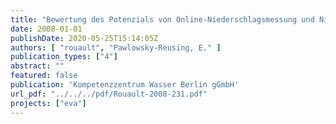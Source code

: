 ```yaml
---
title: "Bewertung des Potenzials von Online-Niederschlagsmessung und Niederschlagsvorhersage aus Radardaten bezüglich der Verbundsteuerung von Abwasserpumpwerken"
date: 2008-01-01
publishDate: 2020-05-25T15:14:05Z
authors: [ "rouault", "Pawlowsky-Reusing, E." ]
publication_types: ["4"]
abstract: ""
featured: false
publication: 'Kompetenzzentrum Wasser Berlin gGmbH'
url_pdf: "../../../pdf/Rouault-2008-231.pdf"
projects: ["eva"]
---
```


